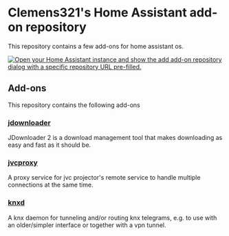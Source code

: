 # Clemens321's Home Assistant add-on repository

This repository contains a few add-ons for home assistant os.

[![Open your Home Assistant instance and show the add add-on repository dialog with a specific repository URL pre-filled.](https://my.home-assistant.io/badges/supervisor_add_addon_repository.svg)](https://my.home-assistant.io/redirect/supervisor_add_addon_repository/?repository_url=https%3A%2F%2Fgithub.com%2Fclemens321%2Fhomeassistant-addons)

## Add-ons

This repository contains the following add-ons

### [jdownloader](./jdownloader)
JDownloader 2 is a download management tool that makes downloading as easy and fast as it should be.

### [jvcproxy](./jvcproxy)
A proxy service for jvc projector's remote service to handle multiple connections at the same time.

### [knxd](./knxd)
A knx daemon for tunneling and/or routing knx telegrams, e.g. to use with an older/simpler interface or together with a vpn tunnel.
